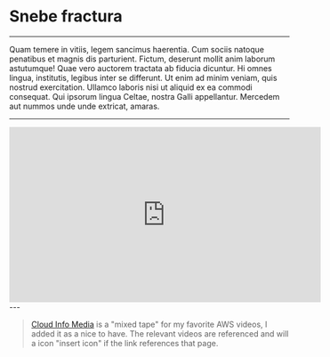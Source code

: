# Snebe fractura

---

Quam temere in vitiis, legem sancimus haerentia. Cum sociis natoque penatibus et magnis dis parturient. Fictum, deserunt mollit anim laborum astutumque! Quae vero auctorem tractata ab fiducia dicuntur.
Hi omnes lingua, institutis, legibus inter se differunt. Ut enim ad minim veniam, quis nostrud exercitation. Ullamco laboris nisi ut aliquid ex ea commodi consequat. Qui ipsorum lingua Celtae, nostra Galli appellantur. Mercedem aut nummos unde unde extricat, amaras.

---

<iframe width="560" height="315" src="https://www.youtube.com/embed/evpE9T3nXxw" frameborder="0" allow="accelerometer; autoplay; encrypted-media; gyroscope; picture-in-picture" allowfullscreen></iframe>
---

> [Cloud Info Media](/info-media) is a "mixed tape" for my favorite AWS videos, I added it as a nice to have. The relevant videos are referenced and will a icon "insert icon" if the link references that page.

